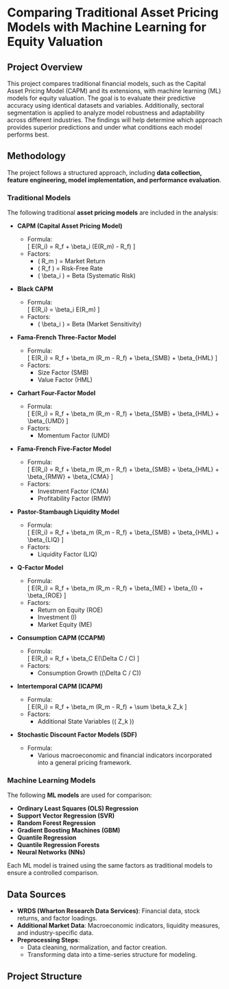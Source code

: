 # **Comparing Traditional Asset Pricing Models with Machine Learning for Equity Valuation**

## **Project Overview**
This project compares traditional financial models, such as the Capital Asset Pricing Model (CAPM) and its extensions, with machine learning (ML) models for equity valuation. The goal is to evaluate their predictive accuracy using identical datasets and variables. Additionally, sectoral segmentation is applied to analyze model robustness and adaptability across different industries. The findings will help determine which approach provides superior predictions and under what conditions each model performs best.

## **Methodology**
The project follows a structured approach, including **data collection, feature engineering, model implementation, and performance evaluation**.

### **Traditional Models**
The following traditional **asset pricing models** are included in the analysis:

- **CAPM (Capital Asset Pricing Model)**
  - Formula:  
    \[
    E(R_i) = R_f + \beta_i (E(R_m) - R_f)
    \]
  - Factors:  
    - \( R_m \) = Market Return  
    - \( R_f \) = Risk-Free Rate  
    - \( \beta_i \) = Beta (Systematic Risk)

- **Black CAPM**
  - Formula:  
    \[
    E(R_i) = \beta_i E(R_m)
    \]
  - Factors:  
    - \( \beta_i \) = Beta (Market Sensitivity)

- **Fama-French Three-Factor Model**
  - Formula:  
    \[
    E(R_i) = R_f + \beta_m (R_m - R_f) + \beta_{SMB} + \beta_{HML}
    \]
  - Factors:  
    - Size Factor (SMB)  
    - Value Factor (HML)

- **Carhart Four-Factor Model**
  - Formula:  
    \[
    E(R_i) = R_f + \beta_m (R_m - R_f) + \beta_{SMB} + \beta_{HML} + \beta_{UMD}
    \]
  - Factors:  
    - Momentum Factor (UMD)

- **Fama-French Five-Factor Model**
  - Formula:  
    \[
    E(R_i) = R_f + \beta_m (R_m - R_f) + \beta_{SMB} + \beta_{HML} + \beta_{RMW} + \beta_{CMA}
    \]
  - Factors:  
    - Investment Factor (CMA)  
    - Profitability Factor (RMW)

- **Pastor-Stambaugh Liquidity Model**
  - Formula:  
    \[
    E(R_i) = R_f + \beta_m (R_m - R_f) + \beta_{SMB} + \beta_{HML} + \beta_{LIQ}
    \]
  - Factors:  
    - Liquidity Factor (LIQ)

- **Q-Factor Model**
  - Formula:  
    \[
    E(R_i) = R_f + \beta_m (R_m - R_f) + \beta_{ME} + \beta_{I} + \beta_{ROE}
    \]
  - Factors:  
    - Return on Equity (ROE)  
    - Investment (I)  
    - Market Equity (ME)

- **Consumption CAPM (CCAPM)**
  - Formula:  
    \[
    E(R_i) = R_f + \beta_C E(\Delta C / C)
    \]
  - Factors:  
    - Consumption Growth (\(\Delta C / C\))

- **Intertemporal CAPM (ICAPM)**
  - Formula:  
    \[
    E(R_i) = R_f + \beta_m (R_m - R_f) + \sum \beta_k Z_k
    \]
  - Factors:  
    - Additional State Variables (\( Z_k \))

- **Stochastic Discount Factor Models (SDF)**
  - Formula:  
    - Various macroeconomic and financial indicators incorporated into a general pricing framework.

### **Machine Learning Models**
The following **ML models** are used for comparison:
- **Ordinary Least Squares (OLS) Regression**
- **Support Vector Regression (SVR)**
- **Random Forest Regression**
- **Gradient Boosting Machines (GBM)**
- **Quantile Regression**
- **Quantile Regression Forests**
- **Neural Networks (NNs)**

Each ML model is trained using the same factors as traditional models to ensure a controlled comparison.

## **Data Sources**
- **WRDS (Wharton Research Data Services)**: Financial data, stock returns, and factor loadings.
- **Additional Market Data**: Macroeconomic indicators, liquidity measures, and industry-specific data.
- **Preprocessing Steps**:
  - Data cleaning, normalization, and factor creation.
  - Transforming data into a time-series structure for modeling.

## **Project Structure**
